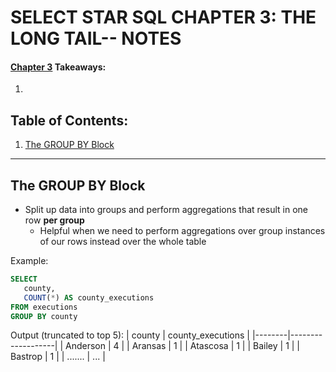 # SELECT STAR SQL CHAPTER 3: THE LONG TAIL-- NOTES
#### [Chapter 3](https://selectstarsql.com/longtail.html) Takeaways:
   1. 

## Table of Contents:
1. [The GROUP BY Block](#the-group-by-block)
---

## The GROUP BY Block
- Split up data into groups and perform aggregations that result in one row **per group**
  - Helpful when we need to perform aggregations over group instances of our rows    instead over the whole table

Example:
```sql
SELECT
   county,
   COUNT(*) AS county_executions
FROM executions
GROUP BY county
```
Output (truncated to top 5): 
| county | county_executions |
|--------|-------------------|
| Anderson | 4 |
| Aransas | 1 |
| Atascosa | 1 |
| Bailey | 1 |
| Bastrop | 1 |
| ....... | ... |


